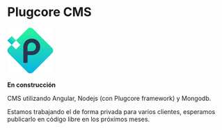 # Plugcore CMS
 
![plugcore.com](https://raw.githubusercontent.com/plugcore/plug/master/_docs/logo.png "plugcore.com")

__En construcción__

CMS utilizando Angular, Nodejs (con Plugcore framework) y Mongodb.

Estamos trabajando el de forma privada para varios clientes, esperamos publicarlo en código libre en los próximos meses.
